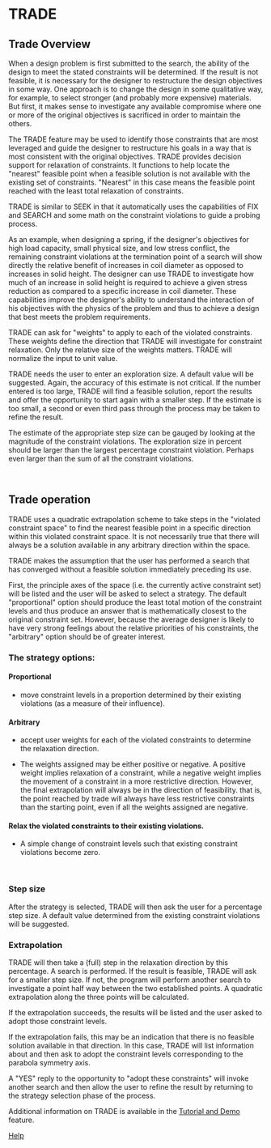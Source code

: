 # TRADE 

## Trade Overview   

 When a design problem is first submitted to the search, the ability of the
 design to meet the stated constraints will be determined.  If the result is
 not feasible, it is necessary for the designer to restructure the design 
 objectives in  some way. 
 One approach is to change the design in some qualitative way,
 for example, to select stronger (and probably more expensive) materials. 
 But first, it makes sense to investigate any available compromise where one or more of the
 original objectives is sacrificed in order to maintain the others.

 The TRADE feature may be used to identify those constraints that
 are most leveraged and guide the designer to restructure his goals in a way
 that is most consistent with the original objectives. 
 TRADE provides decision support for relaxation of constraints. 
 It functions to help locate the "nearest" feasible point when a feasible
 solution is not available with the existing set of constraints. 
 "Nearest" in this case means the feasible point reached with the least total 
 relaxation of constraints. 

 TRADE is similar to SEEK in that it automatically uses the capabilities
 of FIX and SEARCH and some math on the constraint violations to guide a
 probing process.
   
 As an example, when designing a spring, if the designer's objectives for
 high load capacity, small physical size, and low stress conflict, the
 remaining constraint violations at the termination point of a search will
 show directly the relative benefit of increases in coil diameter as opposed
 to increases in solid height.  The designer can use TRADE to investigate
 how much of an increase in solid height is required to achieve a given
 stress reduction as compared to a specific increase in coil diameter.
 These capabilities improve the designer's ability to understand the
 interaction of his objectives with the physics of the problem and thus to
 achieve a design that best meets the problem requirements.
   
 TRADE can ask for "weights" to apply to each of the violated
 constraints.  These weights define the direction that TRADE will
 investigate for constraint relaxation.  Only the relative size of the
 weights matters.  TRADE will normalize the input to unit value.

 TRADE needs the user to enter an exploration size.  A default value will
 be suggested.  Again, the accuracy of this estimate is not critical.  If
 the number entered is too large, TRADE will find a feasible solution,
 report the results and offer the opportunity to start again with a
 smaller step.  If the estimate is too small, a second or even third pass
 through the process may be taken to refine the result.

 The estimate of the appropriate step size can be gauged by looking at the
 magnitude of the constraint violations.  The exploration size in percent
 should be larger than the largest percentage constraint violation.
 Perhaps even larger than the sum of all the constraint violations.

&nbsp;

## Trade operation 

 TRADE uses a quadratic extrapolation scheme to take steps in the
 "violated constraint space" to find the nearest feasible point in a
 specific direction within this violated constraint space.  It is not
 necessarily true that there will always be a solution available in
 any arbitrary direction within the space.
   
 TRADE makes the assumption that the user has performed a search that has
 converged without a feasible solution immediately preceding its use.

 First, the principle axes of the space (i.e.  the currently active
 constraint set) will be listed and the user will be asked to select a
 strategy.  The default "proportional" option should produce the least
 total motion of the constraint levels and thus produce an answer that
 is mathematically closest to the original constraint set.  However, because
 the average designer is likely to have very strong feelings about the
 relative priorities of his constraints, the "arbitrary" option should
 be of greater interest.

   
### The strategy options:

#### Proportional 
 - move constraint levels in a proportion determined by their existing violations 
(as a measure of their influence).

#### Arbitrary 
 - accept user weights for each of the violated constraints to determine the relaxation direction.

 - The weights assigned may be either positive or negative. A positive
weight implies relaxation of a constraint, while a negative weight
implies the movement of a constraint in a more restrictive direction.
However, the final extrapolation will always be in the direction of
feasibility.  that is, the point reached by trade will always have less
restrictive constraints than the starting point, even if all the weights
assigned are negative.

#### Relax the violated constraints to their existing violations.   
 - A simple change of constraint levels such that existing constraint violations become zero.

&nbsp;

### Step size   

 After the strategy is selected, TRADE will then ask the user for a
 percentage step size.  A default value determined from the existing
 constraint violations will be suggested.

### Extrapolation   

 TRADE will then take a (full) step in the relaxation direction by this
 percentage.  A search is performed.  If the result is feasible, TRADE
 will ask for a smaller step size.  If not, the program will perform another
 search to investigate a point half way between the two established points.
 A quadratic extrapolation along the three points will be calculated.

 If the extrapolation succeeds, the results will be listed and the user
 asked to adopt those constraint levels.

 If the extrapolation fails, this may be an indication that there is no
 feasible solution available in that direction.  In this case, TRADE will
 list information about and then ask to adopt the constraint levels
 corresponding to the parabola symmetry axis. 

 A "YES" reply to the opportunity to "adopt these constraints" will invoke
 another search and then allow the user to refine the result by returning to
 the strategy selection phase of the process.

 Additional information on TRADE is available in the [Tutorial and Demo](/docs/Help/tutordemo.html) feature. 

[Help](/docs/Help/index.html) 
